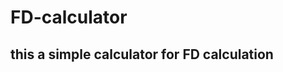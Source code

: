# FD-calculator
this a simple  calculator for FD calculation
----------------------------------------------------------------------------------------------------------------------------------------------------------------------
